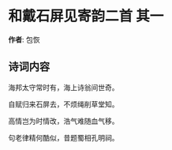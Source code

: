 # 和戴石屏见寄韵二首  其一

**作者**: 包恢

## 诗词内容

海邦太守常时有，海上诗翁间世奇。

自赋归来石屏去，不烦绳削草堂知。

高情岂为时情改，浩气难随血气移。

句老律精何酷似，昔题蜀相孔明祠。

